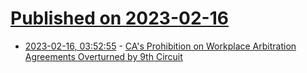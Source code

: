 # [Published on 2023-02-16](index.md)

* [2023-02-16, 03:52:55](https://news.ycombinator.com/item?id=34814775) - [CA&#x27;s Prohibition on Workplace Arbitration Agreements Overturned by 9th Circuit](https://news.bloomberglaw.com/daily-labor-report/californias-workplace-arbitration-law-nixed-by-appeals-court)

